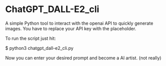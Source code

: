# ChatGPT_DALL-E2_cli

A simple Python tool to interact with the openai API to quickly generate images.
You have to replace your API key with the placeholder.

To run the script just hit:

$ python3 chatgpt_dall-e2_cli.py

Now you can enter your desired prompt and become a AI artist. (not really)
